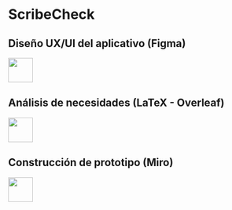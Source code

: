 # ScribeCheck

## Diseño UX/UI del aplicativo (Figma)

<a href='https://shorturl.at/cgoyU'><img src='https://upload.wikimedia.org/wikipedia/commons/3/33/Figma-logo.svg' height="50"></a>

## Análisis de necesidades (LaTeX - Overleaf)
<a href='https://www.overleaf.com/read/jkggrzqzkrzp#812582'><img src='https://images.ctfassets.net/nrgyaltdicpt/6gsvc5Ogjmu04I4Miu0uGg/cb1d4391717d2ab8d5e42ede6fb0eef1/overleaf_wide_colour_light_bg.png' height="50"></a>

## Construcción de prototipo (Miro)
<a href='https://miro.com/welcomeonboard/UkwxRmUwcGtNdTU3RzlSUGlUSzZQdkU0aUR6cUtnVnRGVWI2eXpudXkwTkhlYVZHcGJmWHpZQ0ZiN1RNTGpuU3wzNDU4NzY0NTQ4NzA5OTMwODEzfDI=?share_link_id=668356837041'><img src='https://www.qbssoftware.de/wp-content/uploads/2022/07/MIRO-logo.png' height="50"></a>
